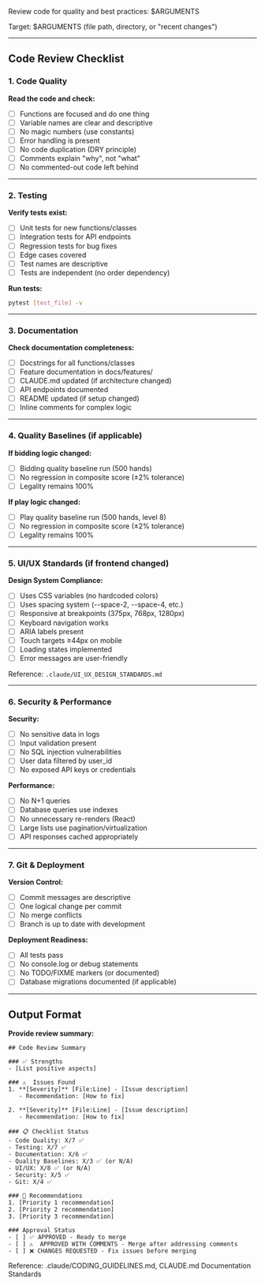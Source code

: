 Review code for quality and best practices: $ARGUMENTS

Target: $ARGUMENTS (file path, directory, or "recent changes")

---

## Code Review Checklist

### 1. Code Quality

**Read the code and check:**
- [ ] Functions are focused and do one thing
- [ ] Variable names are clear and descriptive
- [ ] No magic numbers (use constants)
- [ ] Error handling is present
- [ ] No code duplication (DRY principle)
- [ ] Comments explain "why", not "what"
- [ ] No commented-out code left behind

---

### 2. Testing

**Verify tests exist:**
- [ ] Unit tests for new functions/classes
- [ ] Integration tests for API endpoints
- [ ] Regression tests for bug fixes
- [ ] Edge cases covered
- [ ] Test names are descriptive
- [ ] Tests are independent (no order dependency)

**Run tests:**
```bash
pytest [test_file] -v
```

---

### 3. Documentation

**Check documentation completeness:**
- [ ] Docstrings for all functions/classes
- [ ] Feature documentation in docs/features/
- [ ] CLAUDE.md updated (if architecture changed)
- [ ] API endpoints documented
- [ ] README updated (if setup changed)
- [ ] Inline comments for complex logic

---

### 4. Quality Baselines (if applicable)

**If bidding logic changed:**
- [ ] Bidding quality baseline run (500 hands)
- [ ] No regression in composite score (±2% tolerance)
- [ ] Legality remains 100%

**If play logic changed:**
- [ ] Play quality baseline run (500 hands, level 8)
- [ ] No regression in composite score (±2% tolerance)
- [ ] Legality remains 100%

---

### 5. UI/UX Standards (if frontend changed)

**Design System Compliance:**
- [ ] Uses CSS variables (no hardcoded colors)
- [ ] Uses spacing system (--space-2, --space-4, etc.)
- [ ] Responsive at breakpoints (375px, 768px, 1280px)
- [ ] Keyboard navigation works
- [ ] ARIA labels present
- [ ] Touch targets ≥44px on mobile
- [ ] Loading states implemented
- [ ] Error messages are user-friendly

Reference: `.claude/UI_UX_DESIGN_STANDARDS.md`

---

### 6. Security & Performance

**Security:**
- [ ] No sensitive data in logs
- [ ] Input validation present
- [ ] No SQL injection vulnerabilities
- [ ] User data filtered by user_id
- [ ] No exposed API keys or credentials

**Performance:**
- [ ] No N+1 queries
- [ ] Database queries use indexes
- [ ] No unnecessary re-renders (React)
- [ ] Large lists use pagination/virtualization
- [ ] API responses cached appropriately

---

### 7. Git & Deployment

**Version Control:**
- [ ] Commit messages are descriptive
- [ ] One logical change per commit
- [ ] No merge conflicts
- [ ] Branch is up to date with development

**Deployment Readiness:**
- [ ] All tests pass
- [ ] No console.log or debug statements
- [ ] No TODO/FIXME markers (or documented)
- [ ] Database migrations documented (if applicable)

---

## Output Format

**Provide review summary:**

```
## Code Review Summary

### ✅ Strengths
- [List positive aspects]

### ⚠️  Issues Found
1. **[Severity]** [File:Line] - [Issue description]
   - Recommendation: [How to fix]

2. **[Severity]** [File:Line] - [Issue description]
   - Recommendation: [How to fix]

### 📋 Checklist Status
- Code Quality: X/7 ✅
- Testing: X/7 ✅
- Documentation: X/6 ✅
- Quality Baselines: X/3 ✅ (or N/A)
- UI/UX: X/8 ✅ (or N/A)
- Security: X/5 ✅
- Git: X/4 ✅

### 🎯 Recommendations
1. [Priority 1 recommendation]
2. [Priority 2 recommendation]
3. [Priority 3 recommendation]

### Approval Status
- [ ] ✅ APPROVED - Ready to merge
- [ ] ⚠️  APPROVED WITH COMMENTS - Merge after addressing comments
- [ ] ❌ CHANGES REQUESTED - Fix issues before merging
```

Reference: .claude/CODING_GUIDELINES.md, CLAUDE.md Documentation Standards
